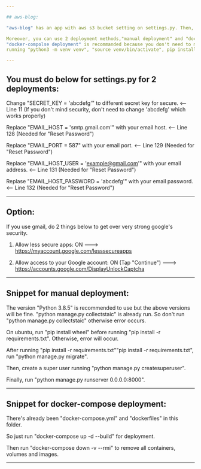 ```yaml
--- 

## aws-blog:

"aws-blog" has an app with aws s3 bucket setting on settings.py. Then, it's run with "python manage.py 0.0.0.0:8000".

Moreover, you can use 2 deployment methods,"manual deployment" and "docker-compolse deployment".
"docker-compolse deployment" is recommanded because you don't need to manually deploy the app 
running "python3 -m venv venv", "source venv/bin/activate", pip install -r requirements.txt" and so on.

---
```


## You must do below for settings.py for 2 deployments:

Change "SECRET_KEY = 'abcdefg'" to different secret key for secure. <-- Line 11
(If you don't mind security, don't need to change 'abcdefg' which works properly)

Replace "EMAIL_HOST = 'smtp.gmail.com'" with your email host. <-- Line 128 (Needed for "Reset Password")

Replace "EMAIL_PORT = 587" with your email port. <-- Line 129 (Needed for "Reset Password")

Replace "EMAIL_HOST_USER = 'example@gmail.com'" with your email address. <-- Line 131 (Needed for "Reset Password")

Replase "EMAIL_HOST_PASSWORD = 'abcdefg'" with your email password. <-- Line 132 (Needed for "Reset Password")

---

## Option:

If you use gmail, do 2 things below to get over very strong google's security.

1. Allow less secure apps: ON ---> https://myaccount.google.com/lesssecureapps

2. Allow access to your Google account: ON (Tap "Continue") ---> https://accounts.google.com/DisplayUnlockCaptcha

---

## Snippet for manual deployment:

The version "Python 3.8.5" is recommended to use but the above versions will be fine. "python manage.py collectstaic" is already run. So don't run "python manage.py collectstaic" otherwise error occurs.

On ubuntu, run "pip install wheel" before running "pip install -r requirements.txt". Otherwise, error will occur.

After running "pip install -r requirements.txt""pip install -r requirements.txt", run "python manage.py migrate".

Then, create a super user running "python manage.py createsuperuser".

Finally, run "python manage.py runserver 0.0.0.0:8000".

---

## Snippet for docker-compose deployment:

There's already been "docker-compose.yml" and "dockerfiles" in this folder.

So just run "docker-compose up -d --build" for deployment.

Then run "docker-compose down -v --rmi" to remove all containers, volumes and images.

---
